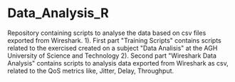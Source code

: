 # Data_Analysis_R

Repository containing scripts to analyse the data based on csv files exported from Wireshark.
1). First part "Training Scripts" contains scripts related to the exercised created on a subject "Data Analisis" at the AGH University of Science and Technology
2). Second part "Wireshark Data Analysis" contains scripts to analysis data exported from Wireshark as csv, related to the QoS metrics like, Jitter, Delay, Throughput.
